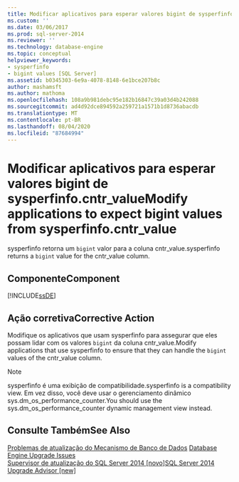 ```yaml
---
title: Modificar aplicativos para esperar valores bigint de sysperfinfo. cntr_value | Microsoft Docs
ms.custom: ''
ms.date: 03/06/2017
ms.prod: sql-server-2014
ms.reviewer: ''
ms.technology: database-engine
ms.topic: conceptual
helpviewer_keywords:
- sysperfinfo
- bigint values [SQL Server]
ms.assetid: b0345303-6e9a-4078-8148-6e1bce207b8c
author: mashamsft
ms.author: mathoma
ms.openlocfilehash: 108a9b981debc95e182b16847c39a03d4b242088
ms.sourcegitcommit: ad4d92dce894592a259721a1571b1d8736abacdb
ms.translationtype: MT
ms.contentlocale: pt-BR
ms.lasthandoff: 08/04/2020
ms.locfileid: "87684994"
---
```

# <a name="modify-applications-to-expect-bigint-values-from-sysperfinfocntr_value"></a><span data-ttu-id="878b2-102">Modificar aplicativos para esperar valores bigint de sysperfinfo.cntr_value</span><span class="sxs-lookup"><span data-stu-id="878b2-102">Modify applications to expect bigint values from sysperfinfo.cntr_value</span></span>
  <span data-ttu-id="878b2-103">sysperfinfo retorna um `bigint` valor para a coluna cntr_value.</span><span class="sxs-lookup"><span data-stu-id="878b2-103">sysperfinfo returns a `bigint` value for the cntr_value column.</span></span>  
  
## <a name="component"></a><span data-ttu-id="878b2-104">Componente</span><span class="sxs-lookup"><span data-stu-id="878b2-104">Component</span></span>  
 [!INCLUDE[ssDE](../../includes/ssde-md.md)]  
  
## <a name="corrective-action"></a><span data-ttu-id="878b2-105">Ação corretiva</span><span class="sxs-lookup"><span data-stu-id="878b2-105">Corrective Action</span></span>  
 <span data-ttu-id="878b2-106">Modifique os aplicativos que usam sysperfinfo para assegurar que eles possam lidar com os valores `bigint` da coluna cntr_value.</span><span class="sxs-lookup"><span data-stu-id="878b2-106">Modify applications that use sysperfinfo to ensure that they can handle the `bigint` values of the cntr_value column.</span></span>  
  
> [!NOTE]  
>  <span data-ttu-id="878b2-107">sysperfinfo é uma exibição de compatibilidade.</span><span class="sxs-lookup"><span data-stu-id="878b2-107">sysperfinfo is a compatibility view.</span></span> <span data-ttu-id="878b2-108">Em vez disso, você deve usar o gerenciamento dinâmico sys.dm_os_performance_counter.</span><span class="sxs-lookup"><span data-stu-id="878b2-108">You should use the sys.dm_os_performance_counter dynamic management view instead.</span></span>  
  
## <a name="see-also"></a><span data-ttu-id="878b2-109">Consulte Também</span><span class="sxs-lookup"><span data-stu-id="878b2-109">See Also</span></span>  
 <span data-ttu-id="878b2-110">[Problemas de atualização do Mecanismo de Banco de Dados](../../../2014/sql-server/install/database-engine-upgrade-issues.md) </span><span class="sxs-lookup"><span data-stu-id="878b2-110">[Database Engine Upgrade Issues](../../../2014/sql-server/install/database-engine-upgrade-issues.md) </span></span>  
 [<span data-ttu-id="878b2-111">Supervisor de atualização do SQL Server 2014 &#91;novo&#93;</span><span class="sxs-lookup"><span data-stu-id="878b2-111">SQL Server 2014 Upgrade Advisor &#91;new&#93;</span></span>](sql-server-2014-upgrade-advisor.md)  
  
  
